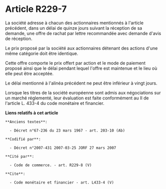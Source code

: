 # Article R229-7

La société adresse à chacun des actionnaires mentionnés à l'article précédent, dans un délai de quinze jours suivant la
réception de sa demande, une offre de rachat par lettre recommandée avec demande d'avis de réception. 

Le prix proposé par la société aux actionnaires détenant des actions d'une même catégorie doit être identique. 

Cette offre comporte le prix offert par action et le mode de paiement proposé ainsi que le délai pendant lequel l'offre est
maintenue et le lieu où elle peut être acceptée. 

Le délai mentionné à l'alinéa précédent ne peut être inférieur à vingt jours. 

Lorsque les titres de la société européenne sont admis aux négociations sur un marché réglementé, leur évaluation est faite
conformément au II de l'article L. 433-4 du code monétaire et financier.

**Liens relatifs à cet article**

	**Anciens textes**:

	  - Décret n°67-236 du 23 mars 1967 - art. 203-10 (Ab)

	**Codifié par**:

	  - Décret n°2007-431 2007-03-25 JORF 27 mars 2007

	**Cité par**:

	  - Code de commerce. - art. R229-8 (V)

	**Cite**:

	  - Code monétaire et financier - art. L433-4 (V)
